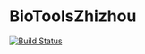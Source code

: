 # BioToolsZhizhou

[![Build Status](https://github.com/Zhizhou-Jia98/BioToolsZhizhou.jl/actions/workflows/CI.yml/badge.svg?branch=main)](https://github.com/Zhizhou-Jia98/BioToolsZhizhou.jl/actions/workflows/CI.yml?query=branch%3Amain)
